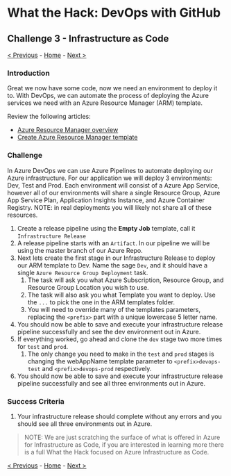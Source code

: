 # What the Hack: DevOps with GitHub 

## Challenge 3 - Infrastructure as Code
[< Previous](challenge02.md) - [Home](../readme.md) - [Next >](challenge04.md)

### Introduction

Great we now have some code, now we need an environment to deploy it to. With DevOps, we can automate the process of deploying the Azure services we need with an Azure Resource Manager (ARM) template. 

Review the following articles:

- [Azure Resource Manager overview](https://docs.microsoft.com/en-us/azure/azure-resource-manager/resource-group-overview)
- [Create Azure Resource Manager template](https://docs.microsoft.com/en-us/azure/azure-resource-manager/how-to-create-template)


### Challenge

In Azure DevOps we can use Azure Pipelines to automate deploying our Azure infrastructure. For our application we will deploy 3 environments: Dev, Test and Prod. Each environment will consist of a Azure App Service, however all of our environments will share a single Resource Group, Azure App Service Plan, Application Insights Instance, and Azure Container Registry. NOTE: in real deployments you will likely not share all of these resources.

1. Create a release pipeline using the **Empty Job** template, call it `Infrastructure Release`
2. A release pipeline starts with an `Artifact`. In our pipeline we will be using the master branch of our Azure Repo.
3. Next lets create the first stage in our Infrastructure Release to deploy our ARM template to Dev. Name the sage `Dev`, and it should have a single `Azure Resource Group Deployment` task. 
   1. The task will ask you what Azure Subscription, Resource Group, and Resource Group Location you wish to use.
   2. The task will also ask you what Template you want to deploy. Use the `...` to pick the one in the ARM templates folder. 
   3. You will need to override many of the templates parameters, replacing the `<prefix>` part with a unique lowercase 5 letter name.
4. You should now be able to save and execute your infrastructure release pipeline successfully and see the dev environment out in Azure. 
5. If everything worked, go ahead and clone the `dev` stage two more times for `test` and `prod`.
   1. The only change you need to make in the `test` and `prod` stages is changing the webAppName template parameter to `<prefix>devops-test` and `<prefix>devops-prod` respectively. 
6. You should now be able to save and execute your infrastructure release pipeline successfully and see all three environments out in Azure. 



### Success Criteria

1. Your infrastructure release should complete without any errors and you should see all three environments out in Azure. 

> NOTE: We are just scratching the surface of what is offered in Azure for Infrastructure as Code, if you are interested in learning more there is a full What the Hack focused on Azure Infrastructure as Code.

[< Previous](challenge02.md) - [Home](../readme.md) - [Next >](challenge04.md)